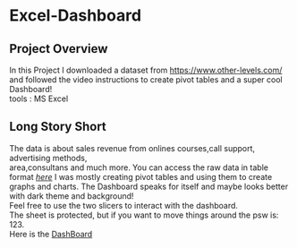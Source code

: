# Excel-Dashboard

## Project Overview
In this Project I downloaded a dataset from https://www.other-levels.com/  
and followed the video instructions to create 
pivot tables and a super cool Dashboard!  
tools : MS Excel

## Long Story Short
The data is about sales revenue from onlines courses,call support, advertising methods,  
area,consultans and much more. 
You can access the raw data in table format *[here](https://github.com/DimKaisaris/Excel-Dashboard/blob/main/excel%20files/Raw_Data.xlsx)*
I was mostly creating pivot tables and using them to create graphs and charts.
The Dashboard speaks for itself and maybe looks better with dark theme and background!  
Feel free to use the two slicers to interact with the dashboard.  
The sheet is protected, but if you want to move things around the psw is: 123.  
Here is the [DashBoard](https://github.com/DimKaisaris/Excel-Dashboard/blob/main/excel%20files/DashBoard.xlsx)






